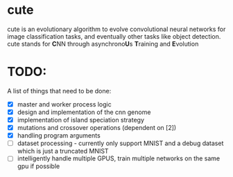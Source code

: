 # cute
cute is an evolutionary algorithm to evolve convolutional neural networks for image classification tasks, and eventually other tasks like object detection.
cute stands for **C**NN through asynchrono**U**s **T**raining and **E**volution


# TODO:
A list of things that need to be done:
- [x] master and worker process logic
- [x] design and implementation of the cnn genome
- [x] implementation of island speciation strategy
- [x] mutations and crossover operations (dependent on [2])
- [x] handling program arguments
- [ ] dataset processing - currently only support MNIST and a debug dataset which is just a truncated MNIST
- [ ] intelligently handle multiple GPUS, train multiple networks on the same gpu if possible

